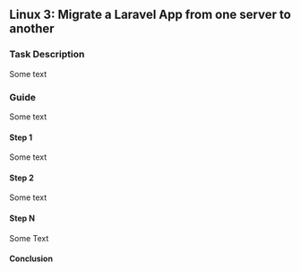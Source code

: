 ## Linux 3: Migrate a Laravel App from one server to another

### Task Description

Some text

### Guide

Some text

#### Step 1

Some text

#### Step 2

Some text

#### Step N

Some Text

#### Conclusion